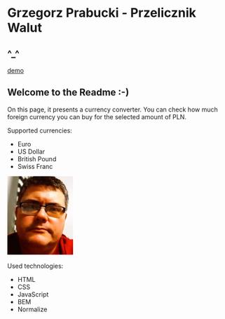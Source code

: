 # Grzegorz Prabucki - Przelicznik Walut
## ^_^

[demo](https://grzegorztestowy.github.io/mod4KANTOR/)

## Welcome to the Readme :-)
On this page, it presents a currency converter. You can check how much foreign currency you can buy for the selected amount of PLN. 


Supported currencies:
- Euro
- US Dollar
- British Pound
- Swiss Franc

![mujryj](img/fota2.jpg)

Used technologies:
- HTML
- CSS
- JavaScript
- BEM
- Normalize
